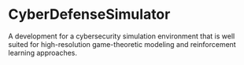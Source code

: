 # CyberDefenseSimulator

A development for a cybersecurity simulation environment that is well suited for high-resolution game-theoretic modeling and reinforcement learning approaches.
 
